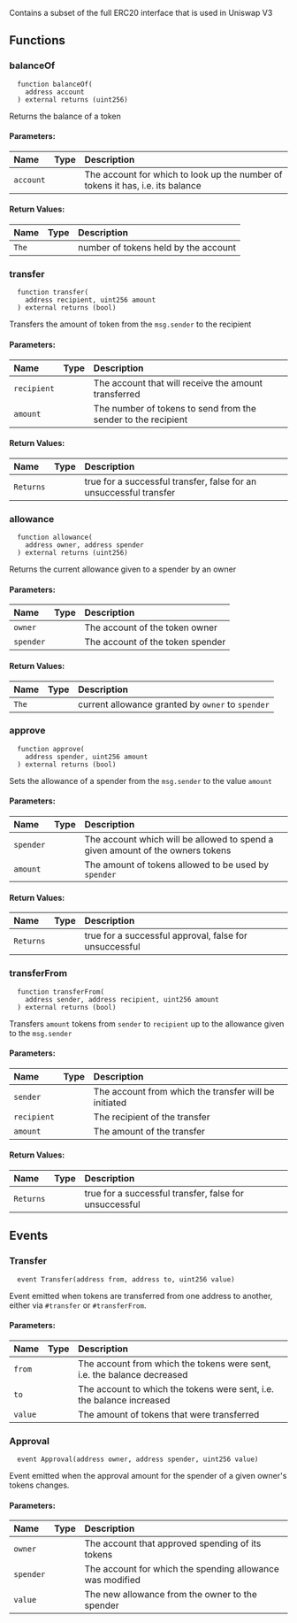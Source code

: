 Contains a subset of the full ERC20 interface that is used in Uniswap V3


## Functions
### balanceOf
```solidity
  function balanceOf(
    address account
  ) external returns (uint256)
```
Returns the balance of a token


#### Parameters:
| Name | Type | Description                                                          |
| :--- | :--- | :------------------------------------------------------------------- |
|`account` |  | The account for which to look up the number of tokens it has, i.e. its balance

#### Return Values:
| Name                           | Type          | Description                                                                  |
| :----------------------------- | :------------ | :--------------------------------------------------------------------------- |
|`The`|  | number of tokens held by the account
### transfer
```solidity
  function transfer(
    address recipient, uint256 amount
  ) external returns (bool)
```
Transfers the amount of token from the `msg.sender` to the recipient


#### Parameters:
| Name | Type | Description                                                          |
| :--- | :--- | :------------------------------------------------------------------- |
|`recipient` |  | The account that will receive the amount transferred
|`amount` |  | The number of tokens to send from the sender to the recipient

#### Return Values:
| Name                           | Type          | Description                                                                  |
| :----------------------------- | :------------ | :--------------------------------------------------------------------------- |
|`Returns`|  | true for a successful transfer, false for an unsuccessful transfer
### allowance
```solidity
  function allowance(
    address owner, address spender
  ) external returns (uint256)
```
Returns the current allowance given to a spender by an owner


#### Parameters:
| Name | Type | Description                                                          |
| :--- | :--- | :------------------------------------------------------------------- |
|`owner` |  | The account of the token owner
|`spender` |  | The account of the token spender

#### Return Values:
| Name                           | Type          | Description                                                                  |
| :----------------------------- | :------------ | :--------------------------------------------------------------------------- |
|`The`|  | current allowance granted by `owner` to `spender`
### approve
```solidity
  function approve(
    address spender, uint256 amount
  ) external returns (bool)
```
Sets the allowance of a spender from the `msg.sender` to the value `amount`


#### Parameters:
| Name | Type | Description                                                          |
| :--- | :--- | :------------------------------------------------------------------- |
|`spender` |  | The account which will be allowed to spend a given amount of the owners tokens
|`amount` |  | The amount of tokens allowed to be used by `spender`

#### Return Values:
| Name                           | Type          | Description                                                                  |
| :----------------------------- | :------------ | :--------------------------------------------------------------------------- |
|`Returns`|  | true for a successful approval, false for unsuccessful
### transferFrom
```solidity
  function transferFrom(
    address sender, address recipient, uint256 amount
  ) external returns (bool)
```
Transfers `amount` tokens from `sender` to `recipient` up to the allowance given to the `msg.sender`


#### Parameters:
| Name | Type | Description                                                          |
| :--- | :--- | :------------------------------------------------------------------- |
|`sender` |  | The account from which the transfer will be initiated
|`recipient` |  | The recipient of the transfer
|`amount` |  | The amount of the transfer

#### Return Values:
| Name                           | Type          | Description                                                                  |
| :----------------------------- | :------------ | :--------------------------------------------------------------------------- |
|`Returns`|  | true for a successful transfer, false for unsuccessful
## Events
### Transfer
```solidity
  event Transfer(address from, address to, uint256 value)
```
Event emitted when tokens are transferred from one address to another, either via `#transfer` or `#transferFrom`.


#### Parameters:
| Name                           | Type          | Description                                    |
| :----------------------------- | :------------ | :--------------------------------------------- |
|`from`|  | The account from which the tokens were sent, i.e. the balance decreased
|`to`|  | The account to which the tokens were sent, i.e. the balance increased
|`value`|  | The amount of tokens that were transferred
### Approval
```solidity
  event Approval(address owner, address spender, uint256 value)
```
Event emitted when the approval amount for the spender of a given owner's tokens changes.


#### Parameters:
| Name                           | Type          | Description                                    |
| :----------------------------- | :------------ | :--------------------------------------------- |
|`owner`|  | The account that approved spending of its tokens
|`spender`|  | The account for which the spending allowance was modified
|`value`|  | The new allowance from the owner to the spender
